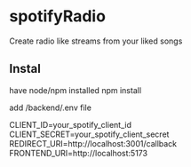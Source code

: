 # spotifyRadio
Create radio like streams from your liked songs


## Instal

have node/npm installed
npm install

add /backend/.env file

CLIENT_ID=your_spotify_client_id
CLIENT_SECRET=your_spotify_client_secret
REDIRECT_URI=http://localhost:3001/callback
FRONTEND_URI=http://localhost:5173

